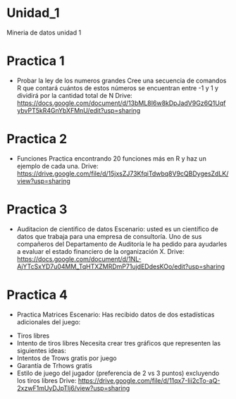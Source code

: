 # Unidad_1
Mineria de datos unidad 1

# Practica 1
- Probar la ley de los numeros grandes
Cree una secuencia de comandos R que contará cuántos de estos 
números se encuentran entre -1 y 1 y dividirá por la cantidad total de N
Drive: https://docs.google.com/document/d/13bML8I6w8kDpJadV9Gz6Q1UqfybvPT5kR4GnYbXFMnU/edit?usp=sharing

# Practica 2
- Funciones
Practica encontrando 20 funciones más en R y haz un ejemplo de cada una.
Drive: https://drive.google.com/file/d/15jxsZJ73KfqiTdwbq8V9cQBDygesZdLK/view?usp=sharing

# Practica 3
- Auditacion de cientifico de datos
Escenario: usted es un científico de datos que trabaja para una empresa de consultoría.
Uno de sus compañeros del Departamento de Auditoría le ha pedido
para ayudarles a evaluar el estado financiero de la organización X.
Drive: https://docs.google.com/document/d/1NL-AjYTcSxYD7u04MM_TqHTXZMRDmP71ujdEDdesKOo/edit?usp=sharing

# Practica 4
- Practica Matrices
Escenario: Has recibido datos de dos estadísticas adicionales del juego:
* Tiros libres
* Intento de tiros libres
Necesita crear tres gráficos que representen las siguientes ideas:
* Intentos de Trows gratis por juego
* Garantía de Trhows gratis
* Estilo de juego del jugador (preferencia de 2 vs 3 puntos) excluyendo los tiros libres
Drive: https://drive.google.com/file/d/11qx7-Iii2cTo-aQ-2xzwF1mUyDJpTlj6/view?usp=sharing